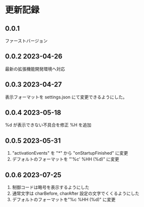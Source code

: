 # 更新記録

## 0.0.1
ファーストバージョン

## 0.0.2 2023-04-26
最新の拡張機能開発環境へ対応

## 0.0.3 2023-04-27
表示フォーマットを settings.json にて変更できるようにした。

## 0.0.4 2023-05-18
%d が表示できない不具合を修正
%H を追加

## 0.0.5 2023-05-31
1. "activationEvents" を "*" から "onStartupFinished" に変更
2. デフォルトのフォーマットを "'%c' %HH (%d)" に変更

## 0.0.6 2023-07-25
1. 制御コードは略号を表示するようにした
2. 通常文字は charBefore, charAfter 設定の文字でくくるようにした
2. デフォルトのフォーマットを"%c %HH (%d)" に変更